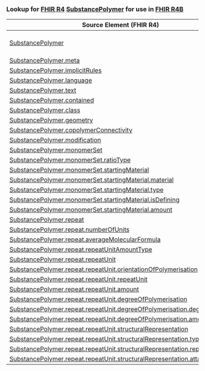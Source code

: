 ### Lookup for [FHIR R4](https://hl7.org/fhir/R4/) [SubstancePolymer](https://hl7.org/fhir/R4/SubstancePolymer.html) for use in [FHIR R4B](https://hl7.org/fhir/R4B/)

| Source Element (FHIR R4) | Usage | Target |
| -------------- | ----- | ------ |
| [SubstancePolymer](https://hl7.org/fhir/R4/SubstancePolymer.html#resource) | `UseExtension` | [http://hl7.org/fhir/4.0/StructureDefinition/extension-SubstancePolymer](StructureDefinition-ext-R4-SubstancePolymer.html) |
| [SubstancePolymer.meta](https://hl7.org/fhir/R4/SubstancePolymer.html#resource) | `UseBasicElement` | [Resource.meta](https://hl7.org/fhir/R4B/Resource.html#resource) |
| [SubstancePolymer.implicitRules](https://hl7.org/fhir/R4/SubstancePolymer.html#resource) | `UseBasicElement` | [Resource.implicitRules](https://hl7.org/fhir/R4B/Resource.html#resource) |
| [SubstancePolymer.language](https://hl7.org/fhir/R4/SubstancePolymer.html#resource) | `UseBasicElement` | [Resource.language](https://hl7.org/fhir/R4B/Resource.html#resource) |
| [SubstancePolymer.text](https://hl7.org/fhir/R4/SubstancePolymer.html#resource) | `UseBasicElement` | [DomainResource.text](https://hl7.org/fhir/R4B/DomainResource.html#resource) |
| [SubstancePolymer.contained](https://hl7.org/fhir/R4/SubstancePolymer.html#resource) | `UseBasicElement` | [DomainResource.contained](https://hl7.org/fhir/R4B/DomainResource.html#resource) |
| [SubstancePolymer.class](https://hl7.org/fhir/R4/SubstancePolymer.html#resource) | `UseExtensionFromAncestor` | - |
| [SubstancePolymer.geometry](https://hl7.org/fhir/R4/SubstancePolymer.html#resource) | `UseExtensionFromAncestor` | - |
| [SubstancePolymer.copolymerConnectivity](https://hl7.org/fhir/R4/SubstancePolymer.html#resource) | `UseExtensionFromAncestor` | - |
| [SubstancePolymer.modification](https://hl7.org/fhir/R4/SubstancePolymer.html#resource) | `UseExtensionFromAncestor` | - |
| [SubstancePolymer.monomerSet](https://hl7.org/fhir/R4/SubstancePolymer.html#resource) | `UseExtensionFromAncestor` | - |
| [SubstancePolymer.monomerSet.ratioType](https://hl7.org/fhir/R4/SubstancePolymer.html#resource) | `UseExtensionFromAncestor` | - |
| [SubstancePolymer.monomerSet.startingMaterial](https://hl7.org/fhir/R4/SubstancePolymer.html#resource) | `UseExtensionFromAncestor` | - |
| [SubstancePolymer.monomerSet.startingMaterial.material](https://hl7.org/fhir/R4/SubstancePolymer.html#resource) | `UseExtensionFromAncestor` | - |
| [SubstancePolymer.monomerSet.startingMaterial.type](https://hl7.org/fhir/R4/SubstancePolymer.html#resource) | `UseExtensionFromAncestor` | - |
| [SubstancePolymer.monomerSet.startingMaterial.isDefining](https://hl7.org/fhir/R4/SubstancePolymer.html#resource) | `UseExtensionFromAncestor` | - |
| [SubstancePolymer.monomerSet.startingMaterial.amount](https://hl7.org/fhir/R4/SubstancePolymer.html#resource) | `UseExtensionFromAncestor` | - |
| [SubstancePolymer.repeat](https://hl7.org/fhir/R4/SubstancePolymer.html#resource) | `UseExtensionFromAncestor` | - |
| [SubstancePolymer.repeat.numberOfUnits](https://hl7.org/fhir/R4/SubstancePolymer.html#resource) | `UseExtensionFromAncestor` | - |
| [SubstancePolymer.repeat.averageMolecularFormula](https://hl7.org/fhir/R4/SubstancePolymer.html#resource) | `UseExtensionFromAncestor` | - |
| [SubstancePolymer.repeat.repeatUnitAmountType](https://hl7.org/fhir/R4/SubstancePolymer.html#resource) | `UseExtensionFromAncestor` | - |
| [SubstancePolymer.repeat.repeatUnit](https://hl7.org/fhir/R4/SubstancePolymer.html#resource) | `UseExtensionFromAncestor` | - |
| [SubstancePolymer.repeat.repeatUnit.orientationOfPolymerisation](https://hl7.org/fhir/R4/SubstancePolymer.html#resource) | `UseExtensionFromAncestor` | - |
| [SubstancePolymer.repeat.repeatUnit.repeatUnit](https://hl7.org/fhir/R4/SubstancePolymer.html#resource) | `UseExtensionFromAncestor` | - |
| [SubstancePolymer.repeat.repeatUnit.amount](https://hl7.org/fhir/R4/SubstancePolymer.html#resource) | `UseExtensionFromAncestor` | - |
| [SubstancePolymer.repeat.repeatUnit.degreeOfPolymerisation](https://hl7.org/fhir/R4/SubstancePolymer.html#resource) | `UseExtensionFromAncestor` | - |
| [SubstancePolymer.repeat.repeatUnit.degreeOfPolymerisation.degree](https://hl7.org/fhir/R4/SubstancePolymer.html#resource) | `UseExtensionFromAncestor` | - |
| [SubstancePolymer.repeat.repeatUnit.degreeOfPolymerisation.amount](https://hl7.org/fhir/R4/SubstancePolymer.html#resource) | `UseExtensionFromAncestor` | - |
| [SubstancePolymer.repeat.repeatUnit.structuralRepresentation](https://hl7.org/fhir/R4/SubstancePolymer.html#resource) | `UseExtensionFromAncestor` | - |
| [SubstancePolymer.repeat.repeatUnit.structuralRepresentation.type](https://hl7.org/fhir/R4/SubstancePolymer.html#resource) | `UseExtensionFromAncestor` | - |
| [SubstancePolymer.repeat.repeatUnit.structuralRepresentation.representation](https://hl7.org/fhir/R4/SubstancePolymer.html#resource) | `UseExtensionFromAncestor` | - |
| [SubstancePolymer.repeat.repeatUnit.structuralRepresentation.attachment](https://hl7.org/fhir/R4/SubstancePolymer.html#resource) | `UseExtensionFromAncestor` | - |
